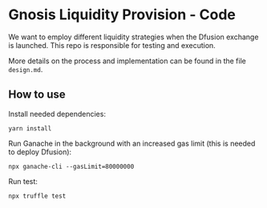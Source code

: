# Gnosis Liquidity Provision - Code

We want to employ different liquidity strategies when the Dfusion exchange is launched.
This repo is responsible for testing and execution.

More details on the process and implementation can be found in the file `design.md`.

## How to use

Install needed dependencies:

```
yarn install
```

Run Ganache in the background with an increased gas limit (this is needed to deploy Dfusion):

```
npx ganache-cli --gasLimit=80000000
```

Run test:
```
npx truffle test
```